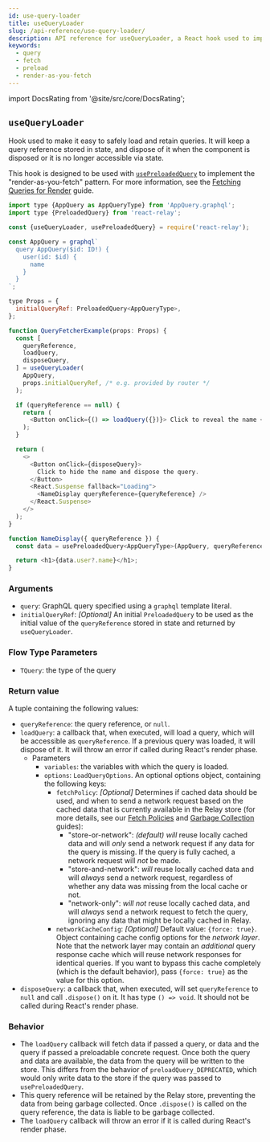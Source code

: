 ```yaml
---
id: use-query-loader
title: useQueryLoader
slug: /api-reference/use-query-loader/
description: API reference for useQueryLoader, a React hook used to imperatively fetch data for a query in response to a user event
keywords:
  - query
  - fetch
  - preload
  - render-as-you-fetch
---
```


import DocsRating from '@site/src/core/DocsRating';

## `useQueryLoader`

Hook used to make it easy to safely load and retain queries. It will keep a query reference stored in state, and dispose of it when the component is disposed or it is no longer accessible via state.

This hook is designed to be used with [`usePreloadedQuery`](../use-preloaded-query) to implement the "render-as-you-fetch" pattern. For more information, see the [Fetching Queries for Render](../../guided-tour/rendering/queries/) guide.

```js
import type {AppQuery as AppQueryType} from 'AppQuery.graphql';
import type {PreloadedQuery} from 'react-relay';

const {useQueryLoader, usePreloadedQuery} = require('react-relay');

const AppQuery = graphql`
  query AppQuery($id: ID!) {
    user(id: $id) {
      name
    }
  }
`;

type Props = {
  initialQueryRef: PreloadedQuery<AppQueryType>,
};

function QueryFetcherExample(props: Props) {
  const [
    queryReference,
    loadQuery,
    disposeQuery,
  ] = useQueryLoader(
    AppQuery,
    props.initialQueryRef, /* e.g. provided by router */
  );

  if (queryReference == null) {
    return (
      <Button onClick={() => loadQuery({})}> Click to reveal the name </Button>
    );
  }

  return (
    <>
      <Button onClick={disposeQuery}>
        Click to hide the name and dispose the query.
      </Button>
      <React.Suspense fallback="Loading">
        <NameDisplay queryReference={queryReference} />
      </React.Suspense>
    </>
  );
}

function NameDisplay({ queryReference }) {
  const data = usePreloadedQuery<AppQueryType>(AppQuery, queryReference);

  return <h1>{data.user?.name}</h1>;
}
```

### Arguments

* `query`: GraphQL query specified using a `graphql` template literal.
* `initialQueryRef`: _*[Optional]*_ An initial `PreloadedQuery` to be used as the initial value of the `queryReference` stored in state and returned by `useQueryLoader`.


### Flow Type Parameters

* `TQuery`: the type of the query

### Return value

A tuple containing the following values:

* `queryReference`: the query reference, or `null`.
* `loadQuery`: a callback that, when executed, will load a query, which will be accessible as `queryReference`. If a previous query was loaded, it will dispose of it. It will throw an error if called during React's render phase.
    * Parameters
        * `variables`: the variables with which the query is loaded.
        * `options`: `LoadQueryOptions`. An optional options object, containing the following keys:
            * `fetchPolicy`: _*[Optional]*_ Determines if cached data should be used, and when to send a network request based on the cached data that is currently available in the Relay store (for more details, see our [Fetch Policies](https://www.internalfb.com/intern/wiki/Relay/guided-tour-of-relay/reusing-cached-data-for-rendering/#fetch-policies) and [Garbage Collection](https://www.internalfb.com/intern/wiki/Relay/guided-tour-of-relay/reusing-cached-data-for-rendering/#garbage-collection-in-re) guides):
                * "store-or-network": _*(default)*_ *will* reuse locally cached data and will *only* send a network request if any data for the query is missing. If the query is fully cached, a network request will *not* be made.
                * "store-and-network": *will* reuse locally cached data and will *always* send a network request, regardless of whether any data was missing from the local cache or not.
                * "network-only": *will* *not* reuse locally cached data, and will *always* send a network request to fetch the query, ignoring any data that might be locally cached in Relay.
            * `networkCacheConfig`: *_[Optional]_* Default value: `{force: true}`. Object containing cache config options for the *network layer*. Note that the network layer may contain an *additional* query response cache which will reuse network responses for identical queries. If you want to bypass this cache completely (which is the default behavior), pass `{force: true}` as the value for this option.
* `disposeQuery`: a callback that, when executed, will set `queryReference` to `null` and call `.dispose()` on it. It has type `() => void`. It should not be called during React's render phase.

### Behavior

* The `loadQuery` callback will fetch data if passed a query, or data and the query if passed a preloadable concrete request. Once both the query and data are available, the data from the query will be written to the store. This differs from the behavior of `preloadQuery_DEPRECATED`, which would only write data to the store if the query was passed to `usePreloadedQuery`.
* This query reference will be retained by the Relay store, preventing the data from being garbage collected. Once `.dispose()` is called on the query reference, the data is liable to be garbage collected.
* The `loadQuery` callback will throw an error if it is called during React's render phase.

<DocsRating />
